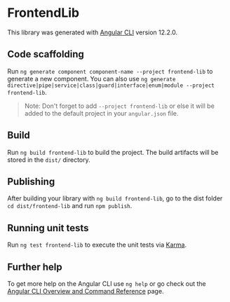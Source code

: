 # FrontendLib

This library was generated with [Angular CLI](https://github.com/angular/angular-cli) version 12.2.0.

## Code scaffolding

Run `ng generate component component-name --project frontend-lib` to generate a new component. You can also use `ng generate directive|pipe|service|class|guard|interface|enum|module --project frontend-lib`.
> Note: Don't forget to add `--project frontend-lib` or else it will be added to the default project in your `angular.json` file. 

## Build

Run `ng build frontend-lib` to build the project. The build artifacts will be stored in the `dist/` directory.

## Publishing

After building your library with `ng build frontend-lib`, go to the dist folder `cd dist/frontend-lib` and run `npm publish`.

## Running unit tests

Run `ng test frontend-lib` to execute the unit tests via [Karma](https://karma-runner.github.io).

## Further help

To get more help on the Angular CLI use `ng help` or go check out the [Angular CLI Overview and Command Reference](https://angular.io/cli) page.
